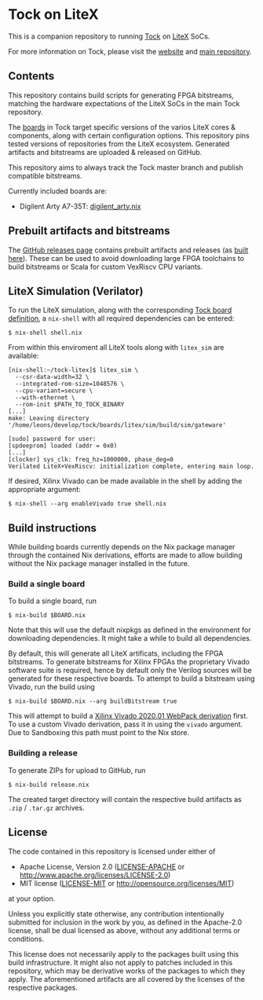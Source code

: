 # Tock on LiteX

This is a companion repository to running [Tock](https://github.com/tock/tock)
on [LiteX](https://github.com/enjoy-digital/litex) SoCs.

For more information on Tock, please visit the [website](https://tockos.org) and
[main repository](https://github.com/tock/tock).

## Contents

This repository contains build scripts for generating FPGA bitstreams, matching
the hardware expectations of the LiteX SoCs in the main Tock repository.

The [boards](https://github.com/tock/tock/tree/master/boards/litex) in Tock
target specific versions of the varios LiteX cores & components, along with
certain configuration options. This repository pins tested versions of
repositories from the LiteX ecosystem. Generated artifacts and bitstreams are
uploaded & released on GitHub.

This repository aims to always track the Tock master branch and publish
compatible bitstreams.

Currently included boards are:
- Digilent Arty A7-35T: [digilent_arty.nix](./digilent_arty.nix)

## Prebuilt artifacts and bitstreams

The [GitHub releases page](https://github.com/lschuermann/tock-litex/releases)
contains prebuilt artifacts and releases (as [built
here](#Building-a-release)). These can be used to avoid downloading large FPGA
toolchains to build bitstreams or Scala for custom VexRiscv CPU variants.

## LiteX Simulation (Verilator)

To run the LiteX simulation, along with the corresponding [Tock board
definition](https://github.com/tock/tock/tree/master/boards/litex), a
`nix-shell` with all required dependencies can be entered:

```
$ nix-shell shell.nix
```

From within this enviroment all LiteX tools along with `litex_sim` are
available:

```
[nix-shell:~/tock-litex]$ litex_sim \
  --csr-data-width=32 \
  --integrated-rom-size=1048576 \
  --cpu-variant=secure \
  --with-ethernet \
  --rom-init $PATH_TO_TOCK_BINARY
[...]
make: Leaving directory '/home/leons/develop/tock/boards/litex/sim/build/sim/gateware'

[sudo] password for user:
[spdeeprom] loaded (addr = 0x0)
[...]
[clocker] sys_clk: freq_hz=1000000, phase_deg=0
Verilated LiteX+VexRiscv: initialization complete, entering main loop.
```

If desired, Xilinx Vivado can be made available in the shell by adding the
appropriate argument:

```
$ nix-shell --arg enableVivado true shell.nix
```

## Build instructions

While building boards currently depends on the Nix package manager through the
contained Nix derivations, efforts are made to allow building without the Nix
package manager installed in the future.

### Build a single board

To build a single board, run

```
$ nix-build $BOARD.nix
```

Note that this will use the default nixpkgs as defined in the environment for
downloading dependencies. It might take a while to build all dependencies.

By default, this will generate all LiteX artificats, including the FPGA
bitstreams. To generate bitstreams for Xilinx FPGAs the proprietary Vivado
software suite is required, hence by default only the Verilog sources will be
generated for these respective boards. To attempt to build a bitstream using
Vivado, run the build using

```
$ nix-build $BOARD.nix --arg buildBitstream true
```

This will attempt to build a [Xilinx Vivado 2020.01 WebPack
derivation](./pkgs/vivado/default.nix) first. To use a custom Vivado derivation,
pass it in using the `vivado` argument. Due to Sandboxing this path must point
to the Nix store.

### Building a release

To generate ZIPs for upload to GitHub, run

```
$ nix-build release.nix
```

The created target directory will contain the respective build artifacts as
`.zip` / `.tar.gz` archives.

## License

The code contained in this repository is licensed under either of

- Apache License, Version 2.0 ([LICENSE-APACHE](LICENSE-APACHE) or
  http://www.apache.org/licenses/LICENSE-2.0)
- MIT license ([LICENSE-MIT](LICENSE-MIT) or
  http://opensource.org/licenses/MIT)

at your option.

Unless you explicitly state otherwise, any contribution intentionally submitted
for inclusion in the work by you, as defined in the Apache-2.0 license, shall be
dual licensed as above, without any additional terms or conditions.

This license does not necessarily apply to the packages built using this build
infrastructure. It might also not apply to patches included in this repository,
which may be derivative works of the packages to which they apply. The
aforementioned artifacts are all covered by the licenses of the respective
packages.

